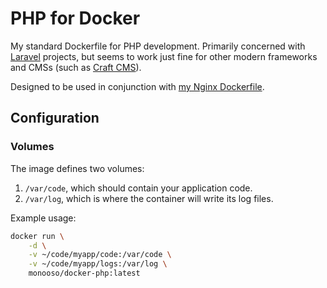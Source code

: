 # PHP for Docker #
My standard Dockerfile for PHP development. Primarily concerned with [Laravel][laravel] projects, but seems to work just fine for other modern frameworks and CMSs (such as [Craft CMS][craft]).

[craft]: https://craftcms.com/
[laravel]: https://laravel.com/

Designed to be used in conjunction with [my Nginx Dockerfile][nginx].

[nginx]: https://github.com/monooso/docker-nginx

## Configuration ##

### Volumes ###
The image defines two volumes:

1. `/var/code`, which should contain your application code.
2. `/var/log`, which is where the container will write its log files.

Example usage:

```bash
docker run \
    -d \
    -v ~/code/myapp/code:/var/code \
    -v ~/code/myapp/logs:/var/log \
    monooso/docker-php:latest
```
